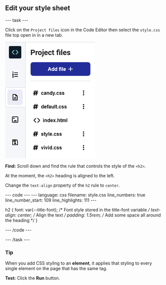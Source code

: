 <h2 class="c-project-heading--task">Edit your style sheet</h2>

--- task ---

Click on the `Project files` icon in the Code Editor then select the `style.css` file top open in in a new tab.

![The Code Editor with the style.css file highlighted](images/select-style.png)

**Find:** Scroll down and find the rule that controls the style of the `<h2>`. 

At the moment, the `<h2>` heading is aligned to the left.

Change the `text-align` property of the `h2` rule to `center`.

<div class="c-project-code">
--- code ---
---
language: css
filename: style.css
line_numbers: true
line_number_start: 109
line_highlights: 111
---  

h2 {
  font: var(--title-font); /* Font style stored in the title-font variable */
  text-align: center; /* Align the text */
  padding: 1.5rem; /* Add some space all around the heading */
}

--- /code ---
</div>

--- /task ---

<div class="c-project-callout c-project-callout--tip">

### Tip

When you add CSS styling to an **element**, it applies that styling to every single element on the page that has the same tag. 

</div>

**Test:** Click the **Run** button. 
